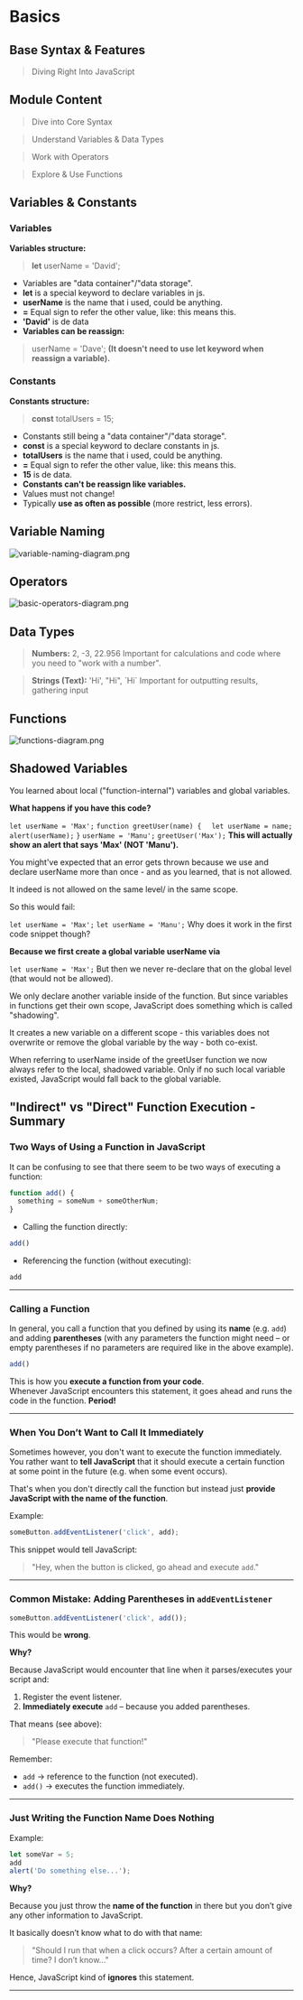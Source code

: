 # Basics

## Base Syntax & Features

> Diving Right Into JavaScript

## Module Content

> Dive into Core Syntax

> Understand Variables & Data Types

> Work with Operators

> Explore & Use Functions

## Variables & Constants

### Variables

**Variables structure:**
> **let** userName = 'David';
- Variables are "data container"/"data storage".
- **let** is a special keyword to declare variables in js.
- **userName** is the name that i used, could be anything.
- **=** Equal sign to refer the other value, like: this means this.
- **'David'** is de data
- **Variables can be reassign:**
  
> userName = 'Dave'; **(It doesn't need to use let keyword when reassign a variable).**

### Constants

**Constants structure:**
> **const** totalUsers = 15;
- Constants still being a "data container"/"data storage".
- **const** is a special keyword to declare constants in js.
- **totalUsers** is the name that i used, could be anything.
- **=** Equal sign to refer the other value, like: this means this.
- **15** is de data.
- **Constants can't be reassign like variables.**
- Values must not change!
- Typically **use as often as possible** (more restrict, less errors).

## Variable Naming

![variable-naming-diagram.png](assets/basics/variable-naming-diagram.png)

## Operators

![basic-operators-diagram.png](assets/basics/basic-operatos-diagram.png)

## Data Types

> **Numbers:** 2, -3, 22.956 Important for calculations and code where you need to "work with a number".

> **Strings (Text):** 'Hi', "Hi", \`Hi` Important for outputting results, gathering input

## Functions

![functions-diagram.png](assets/basics/functions-diagram.png)

## Shadowed Variables

You learned about local ("function-internal") variables and global variables.

**What happens if you have this code?**

`let userName = 'Max';`
`function greetUser(name) {`
`  let userName = name;`
`  alert(userName);`
`}`
`userName = 'Manu';`
`greetUser('Max');`
**This will actually show an alert that says 'Max' (NOT 'Manu').**

You might've expected that an error gets thrown because we use and declare userName more than once - and as you learned, that is not allowed.

It indeed is not allowed on the same level/ in the same scope.

So this would fail:

`let userName = 'Max';`
`let userName = 'Manu';`
Why does it work in the first code snippet though?

**Because we first create a global variable userName via**

`let userName = 'Max';`
But then we never re-declare that on the global level (that would not be allowed).

We only declare another variable inside of the function. But since variables in functions get their own scope, JavaScript does something which is called "shadowing".

It creates a new variable on a different scope - this variables does not overwrite or remove the global variable by the way - both co-exist.

When referring to userName inside of the greetUser function we now always refer to the local, shadowed variable. Only if no such local variable existed, JavaScript would fall back to the global variable.

## "Indirect" vs "Direct" Function Execution - Summary

### Two Ways of Using a Function in JavaScript

It can be confusing to see that there seem to be two ways of executing a function:

```js
function add() {
  something = someNum + someOtherNum;
}
```

- Calling the function directly:

```js
add()
```

- Referencing the function (without executing):

```js
add
```

---

### Calling a Function

In general, you call a function that you defined by using its **name** (e.g. `add`) and adding **parentheses** (with any parameters the function might need – or empty parentheses if no parameters are required like in the above example).

```js
add()
```

This is how you **execute a function from your code**.  
Whenever JavaScript encounters this statement, it goes ahead and runs the code in the function. **Period!**

---

### When You Don’t Want to Call It Immediately

Sometimes however, you don't want to execute the function immediately.  
You rather want to **tell JavaScript** that it should execute a certain function at some point in the future (e.g. when some event occurs).

That's when you don't directly call the function but instead just **provide JavaScript with the name of the function**.

Example:

```js
someButton.addEventListener('click', add);
```

This snippet would tell JavaScript:  
> "Hey, when the button is clicked, go ahead and execute `add`."

---

### Common Mistake: Adding Parentheses in `addEventListener`

```js
someButton.addEventListener('click', add());
```

This would be **wrong**.

**Why?**

Because JavaScript would encounter that line when it parses/executes your script and:

1. Register the event listener.  
2. **Immediately execute** `add` – because you added parentheses.  

That means (see above):  
> "Please execute that function!"

Remember:  

- `add` → reference to the function (not executed).  
- `add()` → executes the function immediately.

---

### Just Writing the Function Name Does Nothing

Example:

```js
let someVar = 5;
add
alert('Do something else...');
```

**Why?**

Because you just throw the **name of the function** in there but you don’t give any other information to JavaScript.  

It basically doesn’t know what to do with that name:  

> "Should I run that when a click occurs? After a certain amount of time? I don’t know..."  

Hence, JavaScript kind of **ignores** this statement.

---
